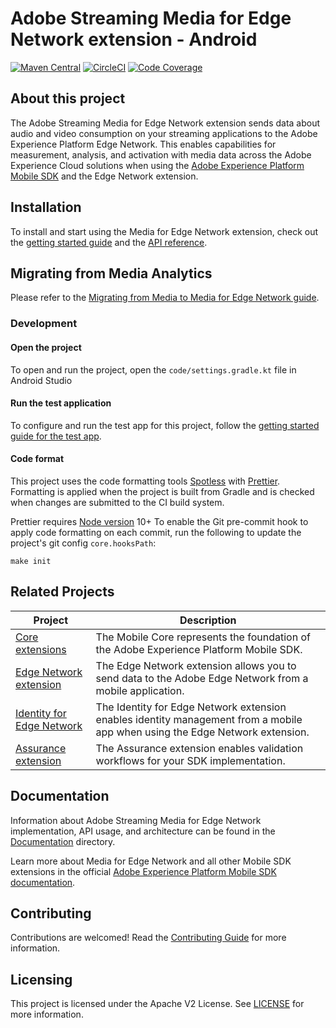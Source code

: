 # Adobe Streaming Media for Edge Network extension - Android

[![Maven Central](https://img.shields.io/maven-metadata/v.svg?label=EdgeMedia&logo=android&logoColor=white&metadataUrl=https%3A%2F%2Frepo1.maven.org%2Fmaven2%2Fcom%2Fadobe%2Fmarketing%2Fmobile%2Fedgemedia%2Fmaven-metadata.xml)](https://mvnrepository.com/artifact/com.adobe.marketing.mobile/edgemedia)
[![CircleCI](https://img.shields.io/circleci/project/github/adobe/aepsdk-edgemedia-android/main.svg?label=Build&logo=circleci)](https://circleci.com/gh/adobe/workflows/aepsdk-edgemedia-android)
[![Code Coverage](https://img.shields.io/codecov/c/github/adobe/aepsdk-edgemedia-android/main.svg?label=Coverage&logo=codecov)](https://codecov.io/gh/adobe/aepsdk-edgemedia-android/branch/main)

## About this project

The Adobe Streaming Media for Edge Network extension sends data about audio and video consumption on your streaming applications to the Adobe Experience Platform Edge Network. This enables capabilities for measurement, analysis, and activation with media data across the Adobe Experience Cloud solutions when using the [Adobe Experience Platform Mobile SDK](https://developer.adobe.com/client-sdks) and the Edge Network extension.

## Installation

To install and start using the Media for Edge Network extension, check out the [getting started guide](Documentation/getting-started.md) and the [API reference](Documentation/api-reference.md).

## Migrating from Media Analytics

Please refer to the [Migrating from Media to Media for Edge Network guide](Documentation/migration-guide.md).

### Development

#### Open the project

To open and run the project, open the `code/settings.gradle.kt` file in Android Studio

#### Run the test application

To configure and run the test app for this project, follow the [getting started guide for the test app](Documentation/getting-started-test-app.md).

#### Code format

This project uses the code formatting tools [Spotless](https://github.com/diffplug/spotless/tree/main/plugin-gradle) with [Prettier](https://prettier.io/). Formatting is applied when the project is built from Gradle and is checked when changes are submitted to the CI build system.

Prettier requires [Node version](https://nodejs.org/en/download/releases/) 10+
To enable the Git pre-commit hook to apply code formatting on each commit, run the following to update the project's git config `core.hooksPath`:
```
make init
```

## Related Projects

| Project                                                      | Description                                                  |
| ------------------------------------------------------------ | ------------------------------------------------------------ |
| [Core extensions](https://github.com/adobe/aepsdk-core-android)                                    | The Mobile Core represents the foundation of the Adobe Experience Platform Mobile SDK. |
| [Edge Network extension](https://github.com/adobe/aepsdk-edge-android) | The Edge Network extension allows you to send data to the Adobe Edge Network from a mobile application. |
| [Identity for Edge Network](https://github.com/adobe/aepsdk-edgeidentity-android)        | The Identity for Edge Network extension enables identity management from a mobile app when using the Edge Network extension. |
| [Assurance extension](https://github.com/adobe/aepsdk-assurance-android) | The Assurance extension enables validation workflows for your SDK implementation.                |

## Documentation

Information about Adobe Streaming Media for Edge Network implementation, API usage, and architecture can be found in the [Documentation](Documentation) directory.

Learn more about Media for Edge Network and all other Mobile SDK extensions in the official [Adobe Experience Platform Mobile SDK documentation](https://developer.adobe.com/client-sdks).

## Contributing

Contributions are welcomed! Read the [Contributing Guide](./.github/CONTRIBUTING.md) for more information.

## Licensing

This project is licensed under the Apache V2 License. See [LICENSE](LICENSE) for more information.
